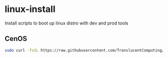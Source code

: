 # linux-install
Install scripts to boot up linux distro with dev and prod tools

## CenOS
```bash
sudo curl -fsSL https://raw.githubusercontent.com/TranslucentComputing/linux-install/master/centos-install.sh | bash
```
